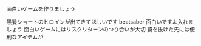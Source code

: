 面白いゲームを作りましょう



黒髪ショートのヒロインが出てきてほしいです
beatsaber 面白いですよ入れましょう
面白いゲームにはリスクリターンのつり合いが大切
罠を抜けた先には便利なアイテムが
